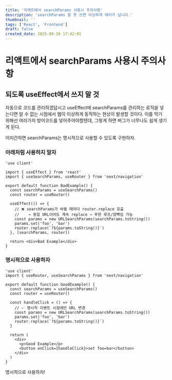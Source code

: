 ```yaml
---
title: '리액트에서 searchParams 사용시 주의사항'
description: 'searchParams 잘 못 쓰면 이상하게 에러가 납니다.'
thumbnail: ''
tags: ['React', 'Frontend']
draft: false
created_date: 2025-08-26 17:42:01
---
```


# 리액트에서 searchParams 사용시 주의사항

## 되도록 useEffect에서 쓰지 말 것

자동으로 코드를 관리하겠답시고 useEffect에 searchParams를 관리하는 로직을 넣는다면 알 수 없는 시점에서 웹이 이상하게 동작하는 현상이 발생할 것이다. 이를 막기 위해선 여러가지 방어코드를 넣어주어야할텐데, 그렇게 하면 버그가 너무나도 쉽게 생기게 된다.

어지간하면 searchParams는 명시적으로 사용할 수 있도록 구현하자.

### 아래처럼 사용하지 말자

```tsx
'use client'

import { useEffect } from 'react'
import { useSearchParams, useRouter } from 'next/navigation'

export default function BadExample() {
  const searchParams = useSearchParams()
  const router = useRouter()

  useEffect(() => {
    // ❌ searchParams가 바뀔 때마다 router.replace 호출
    //    → 동일 URL이어도 계속 replace → 무한 루프/깜빡임 가능
    const params = new URLSearchParams(searchParams.toString())
    params.set('foo', 'bar')
    router.replace(`?${params.toString()}`)
  }, [searchParams, router])

  return <div>Bad Example</div>
}
```

### 명시적으로 사용하자

```tsx
'use client'
import { useRouter, useSearchParams } from 'next/navigation'

export default function GoodExample() {
  const searchParams = useSearchParams()
  const router = useRouter()

  const handleClick = () => {
    // ✅ 명시적 이벤트 시점에만 URL 변경
    const params = new URLSearchParams(searchParams.toString())
    params.set('foo', 'bar')
    router.replace(`?${params.toString()}`)
  }

  return (
    <div>
      <p>Good Example</p>
      <button onClick={handleClick}>set foo=bar</button>
    </div>
  )
}
```

명시적으로 사용하자!
